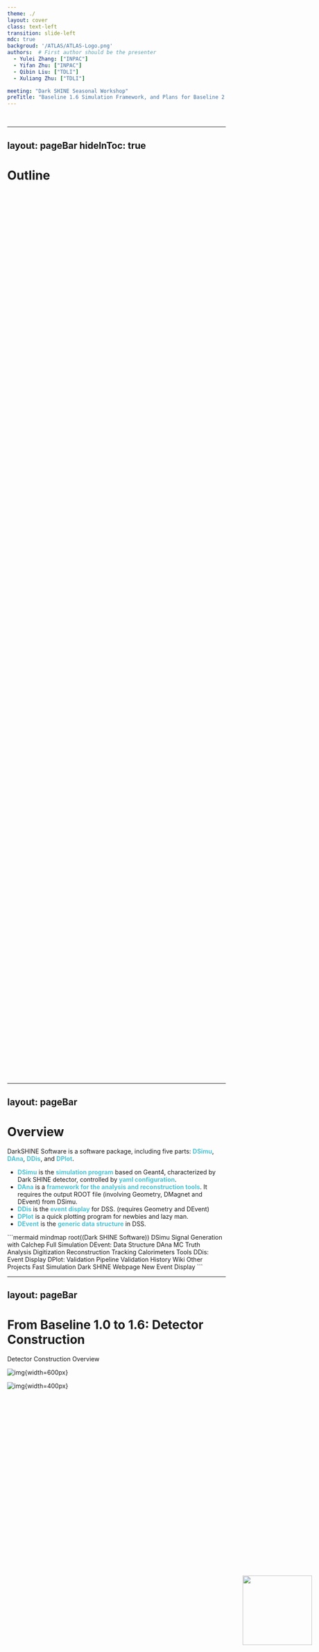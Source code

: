 ```yaml
---
theme: ./
layout: cover
class: text-left
transition: slide-left
mdc: true
backgroud: '/ATLAS/ATLAS-Logo.png'
authors:  # First author should be the presenter
  - Yulei Zhang: ["INPAC"]
  - Yifan Zhu: ["INPAC"]
  - Qibin Liu: ["TDLI"] 
  - Xuliang Zhu: ["TDLI"]

meeting: "Dark SHINE Seasonal Workshop"
preTitle: "Baseline 1.6 Simulation Framework, and Plans for Baseline 2.0"
---
```


<br>

<img id="ATLAS" src="/DarkSHINE/DarkSHINE-Logo.png"> </img>

<style scoped>
#ATLAS {
  width: 160px;
  position: absolute;
  right: 3%;
  bottom: 4%;
  /* background-color: #2B90B6;
  background-image: linear-gradient(45deg, #4EC5D4 15%, #146b8c 50%); */
}
</style>

---
layout: pageBar
hideInToc: true
---

# Outline

<br>

<div class="flex justify-center items-center" style="height: 50vh;">

### <Toc />

</div>

---
layout: pageBar
---

# Overview

DarkSHINE Software is a software package, including five parts: <span style="color:#4ec4d4">**DSimu**</span>, <span style="color:#4ec4d4">**DAna**</span>, <span style="color:#4ec4d4">**DDis**</span>, and <span style="color:#4ec4d4">**DPlot**</span>.

<div grid="~ cols-[310px_1fr] gap-2">
<div>

- <span style="color:#4ec4d4">**DSimu**</span> is the <span style="color:#4ec4d4">**simulation program**</span> based on Geant4, characterized by Dark SHINE detector, controlled by <span style="color:#4ec4d4">**yaml configuration**</span>.
- <span style="color:#4ec4d4">**DAna**</span> is a <span style="color:#4ec4d4">**framework for the analysis and reconstruction tools**</span>. It requires the output ROOT file (involving Geometry, DMagnet and DEvent) from DSimu.
- <span style="color:#4ec4d4">**DDis**</span> is the <span style="color:#4ec4d4">**event display**</span> for DSS. (requires Geometry and DEvent)
- <span style="color:#4ec4d4">**DPlot**</span> is a quick plotting program for newbies and lazy man.
- <span style="color:#4ec4d4">**DEvent**</span> is the <span style="color:#4ec4d4">**generic data structure**</span> in DSS.
</div>

<Transform :scale="1.0">
<div>
```mermaid
mindmap
  root((Dark SHINE Software))
    DSimu
      Signal Generation with Calchep
      Full Simulation
        DEvent: Data Structure
    DAna
      MC Truth Analysis
      Digitization
        Reconstruction
            Tracking
            Calorimeters
    Tools
      DDis: Event Display
      DPlot: Validation
    Pipeline
      Validation History
      Wiki
    Other Projects
      Fast Simulation
      Dark SHINE Webpage
      New Event Display
```
</div>
</Transform>
</div>

---
layout: pageBar
---

# From Baseline 1.0 to 1.6: Detector Construction

Detector Construction Overview

<div grid="~ cols-2 gap-2">

![img](/images/overview_1.0.png){width=600px}

<div class="flex justify-center items-center" style="height: 50vh;">

![img](/images/overview_1.6.png){width=400px}
</div>

</div>  

---
layout: pageBar
hideInToc: true
---

# From Baseline 1.0 to 1.6: Detector Construction

Tracking System

Baseline 1.6 Tracker uses <span style="color:#4ec4d4">**Si micro-strip**</span> ( $30 \mathrm{\mu m}$ ) and <span style="color:#4ec4d4">**non-uniform magnetic field**</span>, while Baseline 1.0 uses non-strip (truth hit) and uniform magnetic field.

| Baseline |                                                  | Magnetic Field                                  | Component                                              | Material                | Center Z (mm)                                   | Size (mm)                                                                                                                                      | Layer<br>Number           |
|----------|--------------------------------------------------|-------------------------------------------------|--------------------------------------------------------|-------------------------|-------------------------------------------------|------------------------------------------------------------------------------------------------------------------------------------------------|---------------------------|
| 1.0      | ![img.png](/images/tracker_1.0.png){width=100px} | $B_y=-1.5 \mathrm{T}$                  | Tagging Tracker<br> <br>Target<br> <br>Recoil Tracker  | Si<br> <br>W<br> <br>Si | -607.83 ~ -7.83<br> <br>0<br> <br>7.73 ~ 180.23 | 100, 200, 0.1<br> <br>100, 200, 0.35<br> <br>100~250, 200, 0.1                                                                                 | 7x2<br> <br>1<br> <br>6x2 |
| 1.6      | ![img.png](/images/tracker_1.6.png){width=100px} | ![img.png](/images/bfiled_1.6.png){width=200px} | Tagging Tracker<br> <br>Target<br> <br>Recoil Tracker  | Si<br> <br>W<br> <br>Si | -607.83 ~ -7.83<br> <br>0<br> <br>7.73 ~ 180.23 | 201, 100, <span style="color:#4ec4d4">**0.15**</span><br> <br>200, 100, 0.35<br> <br>201~501, 200, <span style="color:#4ec4d4">**0.15**</span> | 7x2<br> <br>1<br> <br>6x2 |

---
layout: pageBar
hideInToc: true
---

# From Baseline 1.0 to 1.6: Detector Construction

ECAL

| Baseline |                                               | Configuration                                    | Cell Number                                       | Cell Gap | Gap<br>Material | Cell Components                | Material                                               | Size (cm)                                      |
|----------|-----------------------------------------------|--------------------------------------------------|---------------------------------------------------|----------|-----------------|--------------------------------|--------------------------------------------------------|------------------------------------------------|
| 1.0      | ![img.png](/images/ecal_1.0.png){width=100px} | Cubic                                            | 20, 20, 11                                        | 0.1 mm   | CarbonFiber     | Wrapper<br>APD<br>Scintillator | Al<br>Si<br>LYSO                                       | 2.53, 2.53, 4.13<br>1, 1, 0.1<br>2.5, 2.5, 4.0 |
| 1.6      | ![img.png](/images/ecal_1.6.png){width=120px} | <span style="color:#4ec4d4">**Staggered**</span> | <span style="color:#4ec4d4">**21, 21**</span>, 11 | 0.1 mm   | CarbonFiber     | Wrapper<br>APD<br>Scintillator | <span style="color:#4ec4d4">**C**</span><br>Si<br>LYSO | 2.53, 2.53, 4.13<br>1, 1, 0.1<br>2.5, 2.5, 4.0 |

---
layout: pageBar
hideInToc: true
---

# From Baseline 1.0 to 1.6: Detector Construction

HCAL

In Baseline 1.6, The Design of HCAL is optimized. SideHCAL is added around the 4 sides of ECAL.

| Baseline |                                               | Configuration | Cell Gap                                      | Module Gap | Gap<br>Material | Cell Components                                        | Material                                       | Size (cm)                                                                   |
|----------|-----------------------------------------------|---------------|-----------------------------------------------|------------|-----------------|--------------------------------------------------------|------------------------------------------------|-----------------------------------------------------------------------------|
| 1.0      | ![img.png](/images/hcal_1.0.png){width=200px} | XY-Abs-XY     | 0                                             | 0.5 mm     | CarbonFiber     | Wrapper<br>APD<br>Scintillator                         | Al<br>Si<br>Polystyrene                        | 1.03, 5.03, 100.7<br>0.3, 0.3, 0.1<br>1, 5, 100.57                          |
| 1.6      | ![img.png](/images/hcal_1.6.png){width=150px} | X-Abs-Y       | <span style="color:#4ec4d4">**0.1 mm**</span> | 0.5 mm     | CarbonFiber     | Wrapper<br>APD<br>Scintillator<br>Fiber Clad<br>Fiber  | Al<br>Si<br>Polystyrene<br>Polystyrene<br>PMMA | 1.03, 5.03, 75.55<br>0.3, 0.3, 0.1<br>1, 5, 75.42<br>r=1.2 mm<br>r=1.176 mm |


---
layout: pageBar
---

# From Baseline 1.0 to 1.6: Versions and Milstones

Many functions and optimizations have been added to the software since 2020.

```mermaid
timeline
    section Baseline 1.0
    2020 Aug - 2021 Dec : Baseline 1.0
    section Baseline 1.5
    2022 Apr - Jun : Add DSimu optical simulation
                   : Add truth information - DTruth
                   : Optimized simulation speed, event storage, and data transmission between DAna processors
    2022 Jul - Sep : Add SideHCAL
                   : Add DSimu flexible Biasing / BiasParticle
                   : Add DSimu arguments
    2022 Oct - Dec : Add Staggered ECAL
                   : Add HCAL MC Calibration
                   : Optimized DAna Event Classification
    2023 Jan - Mar : Add DAna Riemann Fitting 
                   : Fixe Sensitive Detector bug
                   : Optimize Sensitive Detector Speed
    section Baseline 1.6
    2023 Apr - Jun : Add Vertexing, and GNN Tracking 
                   : Add ECAL TopoClustering, ML IO
                   : Add DDis MC Particle Propagation
    2023 Nov - Dec : Add DSimu truth filter
                   : More flexible RecECAL
                   : Add options to tune Tracking speed and resolution
    2024 Feb - Apr : Add DAna ActsSequencer
                   : Optimized Tracking Algorithm
                   : Add Tracking Parser
```

---
layout: pageBar
---

# CI/CD Pipeline and Validation

<br>

<div grid="~ cols-2 gap-2">
<div>

Pipeline to build and draw <span style="color:#4ec4d4">**validation plots**</span> will be triggered in each commit to <span style="color:#4ec4d4">**master**</span> branch.
- Or with keyword `[CI]` or `[VIP]` in the commit message

![img](/images/pipeline.png){width=400px}

</div>
<div>

- Validation plots in the pipeline artifacts, and can be posted on wiki.

![img](/images/validation_plots.png){width=400px}
</div>
</div>

---
layout: pageBar
---

# CPU Performance and Event Storage

<br>

<div grid="~ cols-2 gap-1">
<div>

## DSimu (Simulation)

Current Simulation Speed is <span style="color:#4ec4d4">**x21**</span> faster than Baseline 1.0 (900ms)

![img](/images/SimuTime.png){width=500px}

</div>
<div>

## DAna (Reconstruction)

~9ms per event

![img](/images/DAnaTime.png){width=400px}

</div>
</div>

---
layout: pageBar
---

# Sample Production

<br>

![img](/images/Production.png){width=1100px}

---
layout: pageBar
---

# Tracking

<br>

<div grid="~ cols-2 gap-1">
<div>

Dark SHINE Tracking Package:
- Track Finding
  - Greedy algorithm
  - Future ML method
- Fitting
  - Kalman filter
  - Riemann filter
- Output
  - Seed for Tracker-ECAL PFA
  - Vertex for visible decay
  - ...

</div>
<div>

Acts Sequencer:
- SeedingAlgorithm
  - Default Seeding
  - Truth Seeding
- Track Finding & Fitting
    - CombinatorialKalmanFilter
- Output
  - Seed for Tracker-ECAL PFA \[WIP\]
  - Vertex for visible decay \[WIP\]

</div>
</div>

---
layout: pageBar
hideInToc: true
---

# Tracking

Filter Efficiency and Resolution (Truth Seeding)

<Transform :scale="0.9">

| Efficiency | Inclusive | Signal 5 MeV |
|------------| ---   | --- |
| Tagging | 99.94% | 99.94% |
| Recoil | 99.76% | 80.49 %|

</Transform>

<div grid="~ cols-2 gap-20">

<Transform :scale="0.65">
<PlotlyGraph filePath="/Graph/Acts_TagTrk_P__cut2.json"/>
</Transform>

<Transform :scale="0.65">
<PlotlyGraph filePath="/Graph/Res_dActs_RecTrk_P_1_precut.json"/>
</Transform>

</div>

---
layout: pageBar
---

# Calorimetry
(For ECAL Clustering etc., see Qibin & Zhiyu's Talk)

## ECAL Smearing method
The smearing of ECAL is done in reconstruction/analysis level. For each ECAL cell, the energy of hits are summed, then Gaussian function is used to do the smearing, with the mean value set to truth energy and sigma from the formula $\frac{\sigma}{E}=\frac{A}{\sqrt{E}}+B+\frac{C}{E}$ . The A B C parameters are extracted from standalone simulation with optical process enabled.

## Smearing parameter used in analysis
<div grid="~ cols-2 gap-20">

<Transform :scale="0.9">
<br>

|                     | $A\sqrt{MeV}$ |     $A\sqrt{GeV}$    |       $B$      |      $C/MeV$     |
|:-------------------:|:-------------:|:-----------------:|:------------:|:----------------:|
|       R90_LYSO      |    31.62%     |        1.00%      |     0.00%    |     0.0000       |
|       R10_LYSO      |    211.69%    |        6.69%      |     0.00%    |     0.0851       |
|      R90_S9_PWO4    |    134.56%    |        4.26%      |     0.70%    |     0.0001       |
|     R90_S36_PWO4    |    73.32%     |        2.32%      |     0.17%    |     0.7051       |

</Transform>

<div>

**Detailed plots: set1**

![img](/images/setup1.png){width=400px}
</div>

</div>

---
layout: pageBar
---

# Future Plans and Timeline

<Transform :scale="1.2">
<div>
```mermaid
gantt
    dateFormat YYYY-MM-DD
    section Production
        4GeV 0.1/0.2 X0, W/Al signal/inclusive : 2024-04-24, 2w
        Rare process / signal production : 2024-05-07, 4w
    section Tracker
        Acts Vertexing : a2, 2024-04-24, 1w
        Acts Seeding   : a1, 2024-04-24, 3w 
        Tracker design optimization : after a1, 4w
        Seed for Tracker-ECAL PFA :c1, 2024-04-24, 1w
    section ECAL
        PFA : c2, after c1, 4w
        ECAL design optimization : c3, after c2, 4w
    section HCAL
        HCAL design optimization : after c2, 4w
    section More BSM
        Positron :  2024-04-24, 8w
```
</div>
</Transform>

---
layout: center
class: "text-center"
hideInToc: true
---

# Thanks

[Documentations](https://code.ihep.ac.cn/darkshine/darkshine-simulation/-/wikis/home) / [Git Repo](https://code.ihep.ac.cn/darkshine/darkshine-simulation/-/commits/master)


---
layout: pageBar
---
